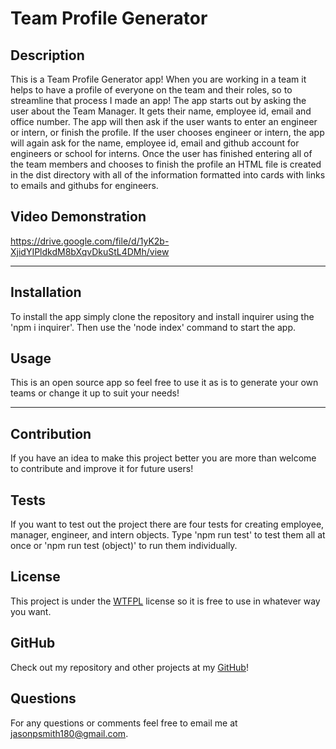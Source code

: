 # Team Profile Generator

## Description

This is a Team Profile Generator app! When you are working in a team it helps to have a profile of everyone on the team and their roles, so to streamline that process I made an app!
The app starts out by asking the user about the Team Manager. It gets their name, employee id, email and office number. The app will then ask if the user wants to enter an engineer or intern, or finish the profile.
If the user chooses engineer or intern, the app will again ask for the name, employee id, email and github account for engineers or school for interns. Once the user has finished entering all of the team members and chooses to finish the profile an HTML file is created in the dist directory with all of the information formatted into cards with links to emails and githubs for engineers.

## Video Demonstration
https://drive.google.com/file/d/1yK2b-XjidYIPldkdM8bXqvDkuStL4DMh/view

***

## Installation
To install the app simply clone the repository and install inquirer using the 'npm i inquirer'. Then use the 'node index' command to start the app.

## Usage
This is an open source app so feel free to use it as is to generate your own teams or change it up to suit your needs!

***

## Contribution
If you have an idea to make this project better you are more than welcome to contribute and improve it for future users!

## Tests
If you want to test out the project there are four tests for creating employee, manager, engineer, and intern objects. Type 'npm run test' to test them all at once or 'npm run test (object)' to run them individually.

## License
This project is under the [WTFPL](http://www.wtfpl.net/about/) license so it is free to use in whatever way you want.

## GitHub
Check out my repository and other projects at my [GitHub](https://github.com/jasonpsmith180)!

## Questions
For any questions or comments feel free to email me at jasonpsmith180@gmail.com.